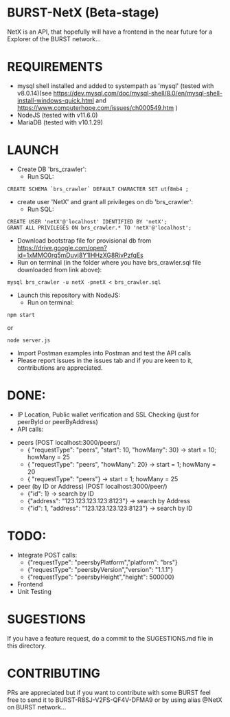 # BURST-NetX (Beta-stage)
NetX is an API, that hopefully will have a frontend in the near future for a Explorer of the BURST network...

# REQUIREMENTS
- mysql shell installed and added to systempath as 'mysql' (tested with v8.0.14)(see https://dev.mysql.com/doc/mysql-shell/8.0/en/mysql-shell-install-windows-quick.html and https://www.computerhope.com/issues/ch000549.htm )
- NodeJS (tested with v11.6.0)
- MariaDB (tested with v10.1.29)

# LAUNCH
- Create DB 'brs_crawler':
  - Run SQL:
```
CREATE SCHEMA `brs_crawler` DEFAULT CHARACTER SET utf8mb4 ;
```
- create user 'NetX' and grant all privileges on db 'brs_crawler':
  - Run SQL:
```
CREATE USER 'netX'@'localhost' IDENTIFIED BY 'netX';
GRANT ALL PRIVILEGES ON brs_crawler.* TO 'netX'@'localhost';
```
- Download bootstrap file for provisional db from https://drive.google.com/open?id=1xMMO0rq5mDuvj8Y1lHHzXG8RivPzfqEs
- Run on terminal (in the folder where you have brs_crawler.sql file downloaded from link above):
```
mysql brs_crawler -u netX -pnetX < brs_crawler.sql
```
- Launch this repository with NodeJS:
  - Run on terminal:
```
npm start
```
or
```
node server.js
```
- Import Postman examples into Postman and test the API calls
- Please report issues in the issues tab and if you are keen to it, contributions are appreciated.

# DONE:
- IP Location, Public wallet verification and SSL Checking (just for peerById or peerByAddress)
- API calls:
* peers (POST localhost:3000/peers/)
  - {	"requestType": "peers",	"start": 10,	"howMany": 30}  -> start = 10; howMany = 25
  - {	"requestType": "peers",	"howMany": 20}                -> start = 1; howMany = 20
  - {	"requestType": "peers"}                               -> start = 1; howMany = 25
* peer (by ID or Address) (POST localhost:3000/peer/)
  - {"id": 1}                                               -> search by ID
  - {"address": "123.123.123.123:8123"}                     -> search by Address
  - {"id": 1, "address": "123.123.123.123:8123"}            -> search by ID

# TODO:
- Integrate POST calls:
  - {"requestType": "peersbyPlatform","platform": "brs"}
  - {"requestType": "peersbyVersion","version": "1.1.1"}
  - {"requestType": "peersbyHeight","height": 500000}
- Frontend
- Unit Testing

# SUGESTIONS
If you have a feature request, do a commit to the SUGESTIONS.md file in this directory.

# CONTRIBUTING
PRs are appreciated but if you want to contribute with some BURST feel free to send it to BURST-R8SJ-V2FS-QF4V-DFMA9 or by using alias @NetX on BURST network...
